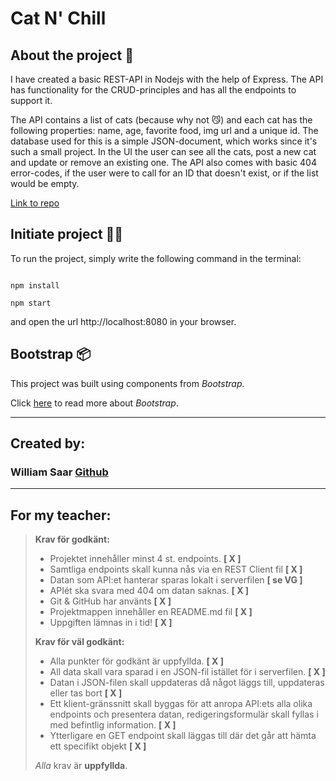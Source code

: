 # Cat N' Chill

## About the project 📃

I have created a basic REST-API in Nodejs with the help of Express. The API has functionality for the CRUD-principles and has all the endpoints to support it.

The API contains a list of cats (because why not 😼) and each cat has the following properties: name, age, favorite food, img url and a unique id. The database used for this is a simple JSON-document, which works since it's such a small project. In the UI the user can see all the cats, post a new cat and update or remove an existing one. The API also comes with basic 404 error-codes, if the user were to call for an ID that doesn't exist, or if the list would be empty.

[Link to repo](https://github.com/Willen17/rest-api)

## Initiate project 👨‍💻

To run the project, simply write the following command in the terminal:

```

npm install

npm start

```

and open the url http://localhost:8080 in your browser.

## Bootstrap 📦

This project was built using components from _Bootstrap_.

Click [here](https://getbootstrap.com/) to read more about _Bootstrap_.

---

## Created by:

### William Saar [**Github**](https://github.com/Willen17)

---

## For my teacher:

> **Krav för godkänt:**
>
> - Projektet innehåller minst 4 st. endpoints. **[ X ]**
> - Samtliga endpoints skall kunna nås via en REST Client fil **[ X ]**
> - Datan som API:et hanterar sparas lokalt i serverfilen **[ se VG ]**
> - APIét ska svara med 404 om datan saknas. **[ X ]**
> - Git & GitHub har använts **[ X ]**
> - Projektmappen innehåller en README.md fil **[ X ]**
> - Uppgiften lämnas in i tid! **[ X ]**
>
> **Krav för väl godkänt:**
>
> - Alla punkter för godkänt är uppfyllda. **[ X ]**
> - All data skall vara sparad i en JSON-fil istället för i serverfilen. **[ X ]**
> - Datan i JSON-filen skall uppdateras då något läggs till, uppdateras eller tas bort **[ X ]**
> - Ett klient-gränssnitt skall byggas för att anropa API:ets alla olika endpoints och presentera datan, redigeringsformulär skall fyllas i med befintlig information. **[ X ]**
> - Ytterligare en GET endpoint skall läggas till där det går att hämta ett specifikt objekt **[ X ]**
>
> _Alla_ krav är **uppfyllda**.
